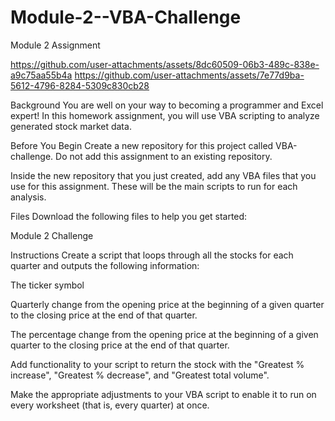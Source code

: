 # Module-2--VBA-Challenge
Module 2 Assignment 

https://github.com/user-attachments/assets/8dc60509-06b3-489c-838e-a9c75aa55b4a
https://github.com/user-attachments/assets/7e77d9ba-5612-4796-8284-5309c830cb28


Background You are well on your way to becoming a programmer and Excel expert! In this homework assignment, you will use VBA scripting to analyze generated stock market data.

Before You Begin Create a new repository for this project called VBA-challenge. Do not add this assignment to an existing repository.

Inside the new repository that you just created, add any VBA files that you use for this assignment. These will be the main scripts to run for each analysis.

Files Download the following files to help you get started:

Module 2 Challenge

Instructions Create a script that loops through all the stocks for each quarter and outputs the following information:

The ticker symbol

Quarterly change from the opening price at the beginning of a given quarter to the closing price at the end of that quarter.

The percentage change from the opening price at the beginning of a given quarter to the closing price at the end of that quarter.

Add functionality to your script to return the stock with the "Greatest % increase", "Greatest % decrease", and "Greatest total volume".

Make the appropriate adjustments to your VBA script to enable it to run on every worksheet (that is, every quarter) at once.

